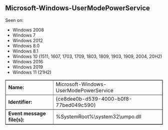 ## Microsoft-Windows-UserModePowerService

Seen on:
* Windows 2008
* Windows 7
* Windows 2012
* Windows 8.0
* Windows 8.1
* Windows 10 (1511, 1607, 1703, 1709, 1803, 1809, 1903, 1909, 2004, 20H2)
* Windows 2016
* Windows 2019
* Windows 11 (21H2)

<table border="1" class="docutils">
  <tbody>
    <tr>
      <td><b>Name:</b></td>
      <td>Microsoft-Windows-UserModePowerService</td>
    </tr>
    <tr>
      <td><b>Identifier:</b></td>
      <td>{ce8dee0b-d539-4000-b0f8-77bed049c590}</td>
    </tr>
    <tr>
      <td><b>Event message file(s):</b></td>
      <td>%SystemRoot%\system32\umpo.dll</td>
    </tr>
  </tbody>
</table>

&nbsp;

